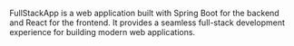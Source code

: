FullStackApp is a web application built with Spring Boot for the backend and React for the frontend. It provides a seamless full-stack development experience for building modern web applications.